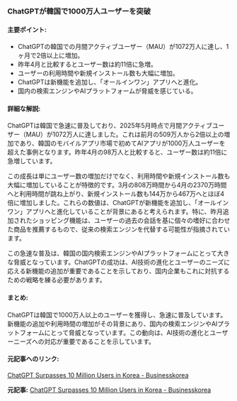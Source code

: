 ### ChatGPTが韓国で1000万人ユーザーを突破

#### 主要ポイント:
- ChatGPTの韓国での月間アクティブユーザー（MAU）が1072万人に達し、1ヶ月で2倍以上に増加。
- 昨年4月と比較するとユーザー数は約11倍に急増。
- ユーザーの利用時間や新規インストール数も大幅に増加。
- ChatGPTは新機能を追加し、「オールインワン」アプリへと進化。
- 国内の検索エンジンやAIプラットフォームが脅威を感じている。

#### 詳細な解説:
ChatGPTは韓国で急速に普及しており、2025年5月時点で月間アクティブユーザー（MAU）が1072万人に達しました。これは前月の509万人から2倍以上の増加であり、韓国のモバイルアプリ市場で初めてAIアプリが1000万人ユーザーを超えた事例となります。昨年4月の98万人と比較すると、ユーザー数は約11倍に急増しています。

この成長は単にユーザー数の増加だけでなく、利用時間や新規インストール数も大幅に増加していることが特徴的です。3月の808万時間から4月の2370万時間へと利用時間が跳ね上がり、新規インストール数も144万から467万へとほぼ4倍に増加しました。これらの数値は、ChatGPTが新機能を追加し、「オールインワン」アプリへと進化していることが背景にあると考えられます。特に、昨月追加されたショッピング機能は、ユーザーの過去の会話を基に個々の嗜好に合わせた商品を推薦するもので、従来の検索エンジンを代替する可能性が指摘されています。

この急速な普及は、韓国の国内検索エンジンやAIプラットフォームにとって大きな脅威となっています。ChatGPTの成功は、AI技術の進化とユーザーのニーズに応える新機能の追加が重要であることを示しており、国内企業もこれに対抗するための戦略を練る必要があります。

#### まとめ:
ChatGPTは韓国で1000万人以上のユーザーを獲得し、急速に普及しています。新機能の追加や利用時間の増加がその背景にあり、国内の検索エンジンやAIプラットフォームにとって脅威となっています。この動向は、AI技術の進化とユーザーニーズへの対応が重要であることを示しています。

#### 元記事へのリンク:
[ChatGPT Surpasses 10 Million Users in Korea - Businesskorea](https://www.businesskorea.co.kr/news/articleView.html?idxno=107234)

**元記事:** [ChatGPT Surpasses 10 Million Users in Korea - Businesskorea](https://www.businesskorea.co.kr/news/articleView.html?idxno=241984)